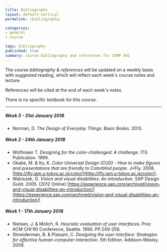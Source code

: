 ```yaml
---
title: Bibliography
layout: default-vertical
permalink: /bibliography/

categories:
- general
- course

tags: bibliography
published: true
summary: course bibliography and references for COMP 441
---
```


The course *bibliography & references* will be updated on a weekly basis with suggested reading, which will reflect each week's course notes and lecture.

References will be cited at the end of each week's notes.

There is no specific textbook for this course.

***

<!--
##### Week 15 - 27th April 2017

  * N/A

##### Week 14 - 20th April 2017

  * Nielsen, J. *Heuristic evaluation.* Usability inspection methods. New York. John Wiley and Sons. P. 30. 1994.
  * Shackel, B. *Usability - context, framework, design, and evolution.* Human factors for informatics usability. Cambridge University Press. PP. 21-38. 1991.
  * Wharton, C. et al. *The cognitive walkthrough method: A practitioner's guide.* Usability inspection methods. New York. John Wiley and Sons. PP. 105-140. 1994.

##### Week 13 - 13th April 2017

  * N/A

##### Week 12 - 6th April 2017

  * Card, S.K., Moran, T.P. and Newell, A. *The psychology of human-computer interaction.* Lawrence Erlbaum Associates. 1983.
  * Cooper, A. et al. *About Face 3: The essentials of interaction design.* Wiley. 2007.

##### Week 11 - 30th March 2017

  * Robinson, W.L. *Conscious competency - the mark of a competent instructor.* Personnel Journal, 53. PP. 538-9. 1974.

##### Week 10 - 23rd March 2017

  * Card, S.K., Moran, T.P. and Newell, A. *The psychology of human-computer interaction.* Lawrence Erlbaum Associates. 1983.
  * Shackel, B. *Usability - context, framework, design, and evolution.* Human factors for informatics usability. Cambridge University Press. PP. 21-38. 1991.
  * Wertheimer, M. *Laws of Organisation in Perceptual Forms.* 1923.

##### Week 9 - 16th March 2017

  * Carstens, A., and Beck, J. *Get ready for the gamer generation.* Tech Trends 49. PP.22-25. 2005.
  * Hays, R.T. *The effectiveness of instructional games: A literature review and discussion.* Technical Report 2005-004. Washington. 2005.
  * Issenberg, S.B., McGaghie, W.C., Petrusa, E.R., Gordon, D.L., and Scalese, R.J. 2005. *Features and uses of high fidelity medical simulations that lead to effective learning.* Medical Teacher 27. PP. 10-29.
  * Nielsen, J. and Pernice, K. *Eyetracking web usability.* New Riders. 2009.
  * Prensky, M. *Digital game-based learning.* McGraw-Hill. P.17. 2001.
  * Van Eck, R.N. *Digital game-based learning.* Educause Review 41. PP.17-30. 2006.

##### Week 7 - 2nd March 2017

  * Card, S.K., Moran, T.P. and Newell, A. *The psychology of human-computer interaction.* Lawrence Erlbaum Associates. 1983.
  * [design mockups and prototypes](/assets/docs/extras/design-mockups-hci.pdf)

##### Week 6 - 23rd February 2017

  * Card, S.K., Moran, T.P. and Newell, A. *The psychology of human-computer interaction*. Lawrence Erlbaum Associates. 1983.
  * Holleis, P. et al. *Keystroke-level model for advanced mobile phone interaction.* CHI' 07. New York, USA. 2007.
  * Kieras, D. *Using the Keystroke-Level Model to Estimate Execution Times.* 1993. [http://courses.wccnet.edu/~jwithrow/docs/klm.pdf](http://courses.wccnet.edu/~jwithrow/docs/klm.pdf)
  * Krug, S. *Don't make me think, revisited: A common sense approach to web usability.* 3rd Edition. New Riders. 2014.

##### Week 5 - 16th February 2017

  * Krug, S. *Don't make me think, revisited: A common sense approach to web usability.* 3rd Edition. New Riders. 2014.
  * Norman, D. *The Design of Everyday Things.* Basic Books. 2013.

##### Week 4 - 9th February 2017
  * Card, S.K., Moran, T.P. and Newell, A. *The psychology of human-computer interaction*. Lawrence Erlbaum Associates. 1983.
  * Krug, S. *Don't make me think, revisited: A common sense approach to web usability.* 3rd Edition. New Riders. 2014.
  * Miller, G. A. *The magical number seven, plus or minus two: Some limits on our capacity for processing information.*. Psychological Review, Vol. 63, Issue 2. PP. 81-97. 1956.

-->

##### Week 3 - 31st January 2018

  * Norman, D. *The Design of Everyday Things.* Basic Books. 2013.

##### Week 2 - 24th January 2018

  * Wolfmaier T. *Designing for the color-challenged: A challenge.* ITG Publication. 1999.
  * Okabe, M. & Ito, K. *Color Universal Design (CUD) - How to make figures and presentations that are friendly to Colorblind people.* J*Fly. 2008. [http://jfly.iam.u-tokyo.ac.jp/color/](http://jfly.iam.u-tokyo.ac.jp/color/).
  * Waloszek, G. *Vision and visual disabilities: An introduction.* SAP Design Guild. 2005. (2012 Online)
    [https://experience.sap.com/archived/vision-and-visual-disabilities-an-introduction/](https://experience.sap.com/archived/vision-and-visual-disabilities-an-introduction/)

##### Week 1 - 17th January 2018

  * Nielsen, J. & Molich, R. *Heuristic evaluation of user interfaces.* Proc ACM CHI'90 Conference,
Seattle. 1990. PP.249-256.
  * Shneiderman, B. & Plaisant, C. *Designing the user interface: Strategies for effective human-computer
interaction.* 5th Edition. Addison-Wesley. 2009.
